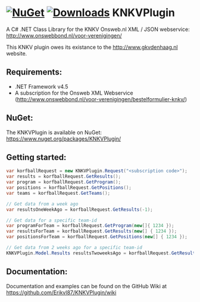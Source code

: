 [![NuGet](http://img.shields.io/nuget/v/KNKVPlugin.svg?style=flat-square)](https://www.nuget.org/packages/KNKVPlugin/)
[![Downloads](http://img.shields.io/nuget/dt/KNKVPlugin.svg?style=flat-square)](https://www.nuget.org/packages/KNKVPlugin/)
KNKVPlugin
==========

A C# .NET Class Library for the KNKV Onsweb.nl XML / JSON webservice: http://www.onswebbond.nl/voor-verenigingen/

This KNKV plugin owes its existance to the http://www.gkvdenhaag.nl website.

## Requirements:
* .NET Framework v4.5
* A subscription for the Onsweb XML Webservice (http://www.onswebbond.nl/voor-verenigingen/bestelformulier-knkv/)

## NuGet:
The KNKVPlugin is available on NuGet: https://www.nuget.org/packages/KNKVPlugin/

## Getting started:
```csharp
var korfballRequest = new KNKVPlugin.Request("<subscription code>");
var results = korfballRequest.GetResults();
var program = korfballRequest.GetProgram();
var positions = korfballRequest.GetPositions();
var teams = korfballRequest.GetTeams();

// Get data from a week ago
var resultsOneWeekAgo = korfballRequest.GetResults(-1);

// Get data for a specific team-id
var programForTeam = korfballRequest.GetProgram(new[]{ 1234 });
var resultsForTeam = korfballRequest.GetResults(new[] { 1234 });
var positionsForTeam = korfballRequest.GetPositions(new[] { 1234 });

// Get data from 2 weeks ago for a specific team-id
KNKVPlugin.Model.Results resultsTwoweeksAgo = korfballRequest.GetResults(new[] { 1234 }, -2);
```

## Documentation:
Documentation and examples can be found on the GitHub Wiki at https://github.com/Erikvl87/KNKVPlugin/wiki 
